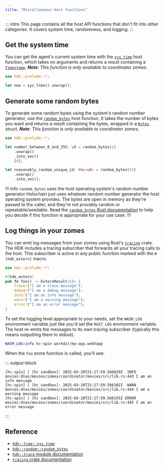 ```yaml
---
title: "Miscellaneous Host functions"
---
```


::: intro
This page contains all the host API functions that don't fit into other categories. It covers system time, randomness, and logging.
:::

## Get the system time

You can get the agent's current system time with the [`sys_time`](https://docs.rs/hdk/latest/hdk/time/fn.sys_time.html) host function, which takes no arguments and returns a result containing a [`Timestamp`](https://docs.rs/kitsune_p2p_timestamp/latest/kitsune_p2p_timestamp/struct.Timestamp.html).<!-- TODO: change to the right package when kitsune_p2p_timestamp is retired in 0.5 --> _**Note**: This function is only available to coordinator zomes._

```rust
use hdk::prelude::*;

let now = sys_time().unwrap();
```

## Generate some random bytes

To generate some random bytes using the system's random number generator, use the [`random_bytes`](https://docs.rs/hdk/latest/hdk/random/fn.random_bytes.html) host function, It takes the number of bytes you want and returns a result containing the bytes, wrapped in a [`Bytes`](https://docs.rs/hdk/latest/hdk/prelude/type.Bytes.html) struct. _**Note**: This function is only available to coordinator zomes._

```rust
use hdk::prelude::*;

let number_between_0_and_255: u8 = random_bytes(1)
    .unwrap()
    .into_vec()
    [0];

let reasonably_random_unique_id: Vec<u8> = random_bytes(32)
    .unwrap()
    .into_vec();
```

!!! info `random_bytes` uses the host operating system's random number generator
Holochain just uses whatever random number generator the host operating system provides. The bytes are open in memory as they're passed to the caller, and they're not provably random or repeatable/seedable. Read the [`random_bytes` Rust documentation](https://docs.rs/hdk/latest/hdk/random/fn.random_bytes.html) to help you decide if this function is appropriate for your use case.
!!!

## Log things in your zomes

You can emit log messages from your zomes using Rust's [`tracing`](https://docs.rs/tracing/latest/tracing/) crate. The HDK includes a tracing subscriber that forwards all your tracing calls to the host. This subscriber is active in any public function marked with the `#[hdk_extern]` macro.

```rust
use hdi::prelude::*;

#[hdk_extern]
pub fn foo() -> ExternResult<()> {
    trace!("I am a trace message");
    debug!("I am a debug message");
    info!("I am an info message");
    warn!("I am a warning message");
    error!("I am an error message");
}
```

To set the logging level appropriate to your needs, set the `WASM_LOG` environment variable just like you'd set the `RUST_LOG` environment variable. The host re-emits the messages to its own tracing subscriber (typically this means outputting them to stdout).

```bash
WASM_LOG=info hc-spin workdir/my-app.webhapp
```

When the `foo` zome function is called, you'll see:

::: output-block
```text
[hc-spin] | [hc sandbox]: 2025-03-28T21:17:59.566029Z  INFO movies:dnas/movies/zomes/coordinator/movies/src/lib.rs:443 I am an info message
[hc-spin] | [hc sandbox]: 2025-03-28T21:17:59.566102Z  WARN movies:dnas/movies/zomes/coordinator/movies/src/lib.rs:444 I am a warning message
[hc-spin] | [hc sandbox]: 2025-03-28T21:17:59.566155Z ERROR movies:dnas/movies/zomes/coordinator/movies/src/lib.rs:445 I am an error message
```
:::

## Reference

* [`hdk::time::sys_time`](https://docs.rs/hdk/latest/hdk/time/fn.sys_time.html)
* [`hdk::random::random_bytes`](https://docs.rs/hdk/latest/hdk/random/fn.random_bytes.html)
* [`hdk::trace` module documentation](https://docs.rs/hdk/latest/hdk/trace/index.html)
* [`tracing` crate documentation](https://docs.rs/tracing/latest/tracing/)
